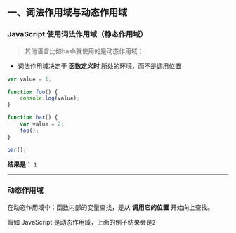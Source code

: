 ## 一、词法作用域与动态作用域

### JavaScript 使用词法作用域（静态作用域）

> 其他语言比如bash就使用的是动态作用域；

- 词法作用域决定于 **函数定义时** 所处的环境，而不是调用位置

```js
var value = 1;

function foo() {
    console.log(value);
}

function bar() {
    var value = 2;
    foo();
}

bar();
```

**结果是：** `1`

------

### 动态作用域

在动态作用域中：函数内部的变量查找，是从 **调用它的位置** 开始向上查找。

假如 JavaScript 是动态作用域，上面的例子结果会是`2`
